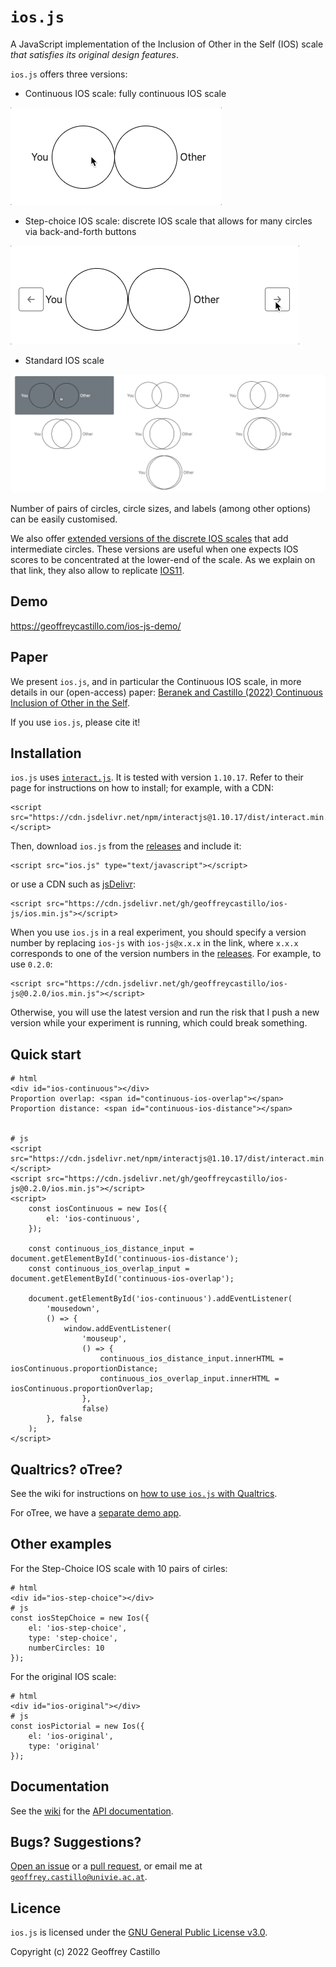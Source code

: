 # `ios.js`

A JavaScript implementation of the Inclusion of Other in the Self (IOS) scale *that satisfies its original design features*.

`ios.js` offers three versions:
- Continuous IOS scale: fully continuous IOS scale

![Continuous IOS gif](demo/continuous-ios.gif)

- Step-choice IOS scale: discrete IOS scale that allows for many circles via back-and-forth buttons

![Step-choice IOS gif](demo/step-choice-ios.gif)

- Standard IOS scale

![Standard IOS gif](demo/standard-ios.gif)

Number of pairs of circles, circle sizes, and labels (among other options) can be easily customised.

We also offer [extended versions of the discrete IOS scales](https://github.com/geoffreycastillo/ios-js/wiki/Extended-IOS-scales) that add intermediate circles.
These versions are useful when one expects IOS scores to be concentrated at the lower-end of the scale.
As we explain on that link, they also allow to replicate [IOS11](https://www.nature.com/articles/s41598-024-58042-6).

## Demo

https://geoffreycastillo.com/ios-js-demo/

## Paper

We present `ios.js`, and in particular the Continuous IOS scale, in more details in our (open-access) paper: [Beranek and Castillo (2022) Continuous Inclusion of Other in the Self](https://doi.org/10.1007/s40881-024-00176-4).

If you use `ios.js`, please cite it!

## Installation

`ios.js` uses [`interact.js`](https://github.com/taye/interact.js/).
It is tested with version `1.10.17`.
Refer to their page for instructions on how to install; for example, with a CDN:

```
<script src="https://cdn.jsdelivr.net/npm/interactjs@1.10.17/dist/interact.min.js"></script>
```

Then, download `ios.js` from the [releases](https://github.com/geoffreycastillo/ios-js/releases) and include it:

```
<script src="ios.js" type="text/javascript"></script>
```

or use a CDN such as [jsDelivr](https://www.jsdelivr.com/):

```
<script src="https://cdn.jsdelivr.net/gh/geoffreycastillo/ios-js/ios.min.js"></script>
```

When you use `ios.js` in a real experiment, you should specify a version number by replacing `ios-js` with `ios-js@x.x.x` in the link, where `x.x.x` corresponds to one of the version numbers in the [releases](https://github.com/geoffreycastillo/ios-js/releases). 
For example, to use `0.2.0`:

```
<script src="https://cdn.jsdelivr.net/gh/geoffreycastillo/ios-js@0.2.0/ios.min.js"></script>
```

Otherwise, you will use the latest version and run the risk that I push a new version while your experiment is running, which could break something.

## Quick start

```
# html
<div id="ios-continuous"></div>
Proportion overlap: <span id="continuous-ios-overlap"></span>
Proportion distance: <span id="continuous-ios-distance"></span>


# js
<script src="https://cdn.jsdelivr.net/npm/interactjs@1.10.17/dist/interact.min.js"></script>
<script src="https://cdn.jsdelivr.net/gh/geoffreycastillo/ios-js@0.2.0/ios.min.js"></script>
<script>
    const iosContinuous = new Ios({
        el: 'ios-continuous',
    });

    const continuous_ios_distance_input = document.getElementById('continuous-ios-distance');
    const continuous_ios_overlap_input = document.getElementById('continuous-ios-overlap');

    document.getElementById('ios-continuous').addEventListener(
        'mousedown',
        () => {
            window.addEventListener(
                'mouseup',
                () => {
                    continuous_ios_distance_input.innerHTML = iosContinuous.proportionDistance;
                    continuous_ios_overlap_input.innerHTML = iosContinuous.proportionOverlap;
                },
                false)
        }, false
    );
</script>
```

## Qualtrics? oTree?

See the wiki for instructions on [how to use `ios.js` with Qualtrics](https://github.com/geoffreycastillo/ios-js/wiki/Qualtrics).

For oTree, we have a [separate demo app](https://github.com/geoffreycastillo/ios_js_otree_demo).

## Other examples

For the Step-Choice IOS scale with 10 pairs of cirles:

```
# html
<div id="ios-step-choice"></div>
# js
const iosStepChoice = new Ios({
    el: 'ios-step-choice',
    type: 'step-choice',
    numberCircles: 10
});
```

For the original IOS scale:

```
# html
<div id="ios-original"></div>
# js
const iosPictorial = new Ios({
    el: 'ios-original',
    type: 'original'
});
```


## Documentation

See the [wiki](https://github.com/geoffreycastillo/ios-js/wiki) for the [API documentation](https://github.com/geoffreycastillo/ios-js/wiki/API-Documentation).

## Bugs? Suggestions?

[Open an issue](https://github.com/geoffreycastillo/ios-js/issues) or a [pull request](https://github.com/geoffreycastillo/ios-js/pulls), or email me
at [`geoffrey.castillo@univie.ac.at`](mailto:geoffrey.castillo@univie.ac.at).

## Licence

`ios.js` is licensed under the [GNU General Public License v3.0](https://www.gnu.org/licenses/gpl-3.0.en.html).

Copyright (c) 2022 Geoffrey Castillo
